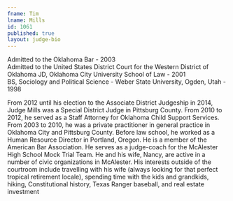 ```yaml
---
fname: Tim
lname: Mills
id: 1061
published: true
layout: judge-bio
---
```

Admitted to the Oklahoma Bar - 2003  
Admitted to the United States District Court for the Western District of Oklahoma
JD, Oklahoma City University School of Law - 2001  
BS, Sociology and Political Science - Weber State University, Ogden, Utah - 1998

From 2012 until his election to the Associate District Judgeship in 2014, Judge Mills was a Special District Judge in Pittsburg County. From 2010 to 2012, he served as a Staff Attorney for Oklahoma Child Support Services. From 2003 to 2010, he was a private practitioner in general practice in Oklahoma City and Pittsburg County. Before law school, he worked as a Human Resource Director in Portland, Oregon.
He is a member of the American Bar Association. He serves as a judge-coach for the McAlester High School Mock Trial Team. He and his wife, Nancy, are active in a number of civic organizations in McAlester.
His interests outside of the courtroom include travelling with his wife (always looking for that perfect tropical retirement locale), spending time with the kids and grandkids, hiking, Constitutional history, Texas Ranger baseball, and real estate investment

